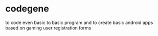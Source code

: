 # codegene
to code even basic to basic program and to create basic android apps based on gaming user registration forms
